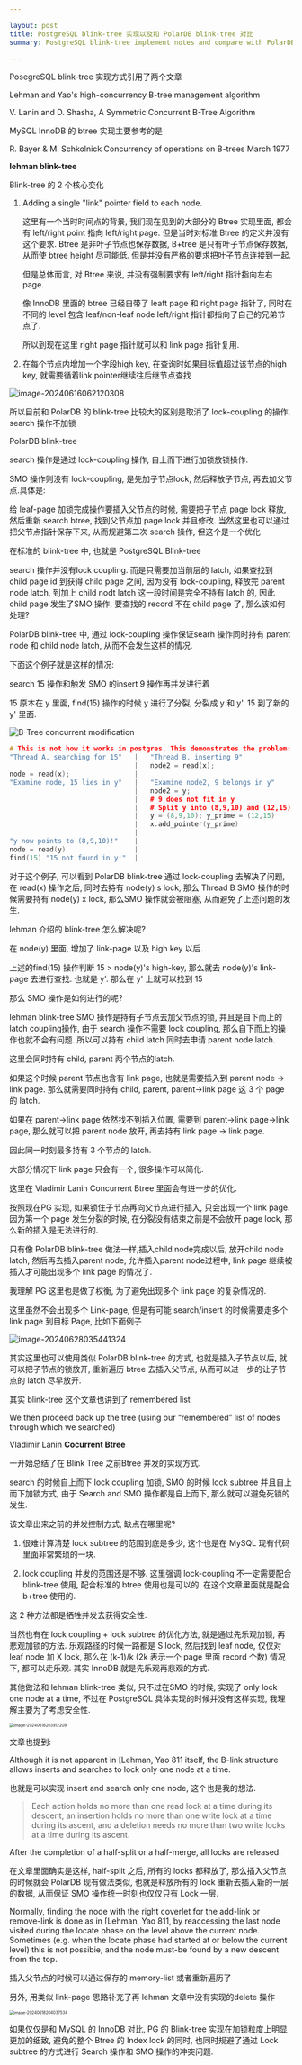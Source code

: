```yaml
---

layout: post
title: PostgreSQL blink-tree 实现以及和 PolarDB blink-tree 对比
summary: PostgreSQL blink-tree implement notes and compare with PolarDB blink-tree

---
```


PosegreSQL blink-tree 实现方式引用了两个文章

Lehman and Yao's high-concurrency B-tree management algorithm

V. Lanin and D. Shasha, A Symmetric Concurrent B-Tree Algorithm



MySQL InnoDB 的 btree 实现主要参考的是

R. Bayer & M. Schkolnick  Concurrency of operations on B-trees March 1977





**lehman blink-tree**

Blink-tree 的 2 个核心变化

1. Adding a single "link" pointer field to each node.

   这里有一个当时时间点的背景, 我们现在见到的大部分的 Btree 实现里面, 都会有 left/right point 指向 left/right page. 但是当时对标准 Btree 的定义并没有这个要求. Btree 是非叶子节点也保存数据, B+tree 是只有叶子节点保存数据, 从而使 btree height 尽可能低. 但是并没有严格的要求把叶子节点连接到一起.

   但是总体而言, 对 Btree 来说, 并没有强制要求有 left/right 指针指向左右 page.

   像 InnoDB 里面的 btree 已经自带了 leaft page 和 right page 指针了, 同时在不同的 level 包含 leaf/non-leaf node left/right 指针都指向了自己的兄弟节点了.

   所以到现在这里 right page 指针就可以和 link page 指针复用.

2. 在每个节点内增加一个字段high key, 在查询时如果目标值超过该节点的high key, 就需要循着link pointer继续往后继节点查找



![image-20240616062120308](https://raw.githubusercontent.com/baotiao/bb/main/uPic/image-20240616062120308.png)



所以目前和 PolarDB 的 blink-tree 比较大的区别是取消了 lock-coupling 的操作, search 操作不加锁

PolarDB blink-tree

search 操作是通过 lock-coupling 操作, 自上而下进行加锁放锁操作.

SMO 操作则没有 lock-coupling, 是先加子节点lock, 然后释放子节点, 再去加父节点.具体是:

给 leaf-page 加锁完成操作要插入父节点的时候, 需要把子节点 page lock 释放, 然后重新 search btree, 找到父节点加 page lock 并且修改. 当然这里也可以通过把父节点指针保存下来, 从而规避第二次 search 操作, 但这个是一个优化



在标准的 blink-tree 中, 也就是 PostgreSQL Blink-tree

search 操作并没有lock coupling. 而是只需要加当前层的 latch, 如果查找到 child page id 到获得 child page 之间, 因为没有 lock-coupling, 释放完 parent node latch, 到加上 child nodt latch 这一段时间是完全不持有 latch 的, 因此child page 发生了SMO 操作, 要查找的 record 不在 child page 了, 那么该如何处理?

PolarDB blink-tree 中, 通过 lock-coupling 操作保证searh 操作同时持有 parent node 和 child node latch, 从而不会发生这样的情况.

下面这个例子就是这样的情况:

search 15 操作和触发 SMO 的insert 9 操作再并发进行着

15 原本在 y 里面, find(15) 操作的时候 y 进行了分裂, 分裂成 y 和 y'. 15 到了新的  y' 里面.



![B-Tree concurrent modification](https://raw.githubusercontent.com/baotiao/bb/main/uPic/btree-conc1.png)



```c++
# This is not how it works in postgres. This demonstrates the problem:
"Thread A, searching for 15"   |   "Thread B, inserting 9"
                               |   node2 = read(x);
node = read(x);                |
"Examine node, 15 lies in y"   |   "Examine node2, 9 belongs in y"
                               |   node2 = y;
                               |   # 9 does not fit in y
                               |   # Split y into (8,9,10) and (12,15)
                               |   y = (8,9,10); y_prime = (12,15)
                               |   x.add_pointer(y_prime)
                               |   
"y now points to (8,9,10)!"    |
node = read(y)                 |
find(15) "15 not found in y!"  |
```



对于这个例子, 可以看到 PolarDB blink-tree 通过 lock-coupling 去解决了问题, 在 read(x) 操作之后, 同时去持有 node(y) s lock, 那么 Thread B SMO 操作的时候需要持有 node(y) x lock, 那么SMO 操作就会被阻塞, 从而避免了上述问题的发生.



lehman 介绍的 blink-tree 怎么解决呢?

在 node(y) 里面, 增加了 link-page 以及 high key 以后.

上述的find(15) 操作判断 15 > node(y)'s high-key, 那么就去 node(y)'s link-page 去进行查找. 也就是 y'.  那么在 y' 上就可以找到 15



那么 SMO 操作是如何进行的呢?

lehman blink-tree SMO 操作是持有子节点去加父节点的锁, 并且是自下而上的latch coupling操作, 由于 search 操作不需要 lock coupling, 那么自下而上的操作也就不会有问题. 所以可以持有 child latch 同时去申请 parent node latch.

这里会同时持有 child, parent 两个节点的latch.

如果这个时候 parent 节点也含有 link page, 也就是需要插入到 parent node -> link page. 那么就需要同时持有 child, parent, parent->link page 这 3 个 page 的 latch.

如果在 parent->link page 依然找不到插入位置, 需要到 parent->link page->link page, 那么就可以把 parent node 放开, 再去持有 link page -> link page.

因此同一时刻最多持有 3 个节点的 latch.

大部分情况下 link page 只会有一个, 很多操作可以简化.

这里在 Vladimir Lanin Concurrent Btree 里面会有进一步的优化.



按照现在PG 实现, 如果锁住子节点再向父节点进行插入, 只会出现一个 link page. 因为第一个 page 发生分裂的时候, 在分裂没有结束之前是不会放开 page lock, 那么新的插入是无法进行的.

只有像 PolarDB blink-tree 做法一样,插入child node完成以后, 放开child node latch, 然后再去插入parent node, 允许插入parent node过程中, link page 继续被插入才可能出现多个 link page 的情况了.

我理解 PG 这里也是做了权衡, 为了避免出现多个 link page 的复杂情况的.



这里虽然不会出现多个 Link-page, 但是有可能 search/insert 的时候需要走多个 link page 到目标 Page, 比如下面例子

![image-20240628035441324](https://raw.githubusercontent.com/baotiao/bb/main/uPic/image-20240628035441324.png)



其实这里也可以使用类似 PolarDB blink-tree 的方式, 也就是插入子节点以后, 就可以把子节点的锁放开, 重新遍历 btree 去插入父节点, 从而可以进一步的让子节点的 latch 尽早放开.



其实 blink-tree 这个文章也讲到了 remembered list

We then proceed back up the tree (using our “remembered” list of nodes through which we searched) 





Vladimir Lanin **Cocurrent Btree**



一开始总结了在 Blink Tree 之前Btree 并发的实现方式.

search 的时候自上而下 lock coupling 加锁, SMO 的时候 lock subtree 并且自上而下加锁方式, 由于 Search and SMO 操作都是自上而下, 那么就可以避免死锁的发生.

该文章出来之前的并发控制方式, 缺点在哪里呢?

1. 很难计算清楚 lock subtree 的范围到底是多少, 这个也是在 MySQL 现有代码里面非常繁琐的一块.

2. lock coupling 并发的范围还是不够. 这里强调 lock-coupling 不一定需要配合 blink-tree 使用, 配合标准的 btree 使用也是可以的. 在这个文章里面就是配合 b+tree 使用的.

这 2 种方法都是牺牲并发去获得安全性.

当然也有在 lock coupling + lock subtree 的优化方法, 就是通过先乐观加锁, 再悲观加锁的方法. 乐观路径的时候一路都是 S lock, 然后找到 leaf node, 仅仅对 leaf node 加 X lock, 那么在 (k-1)/k (2k 表示一个 page 里面 record 个数) 情况下, 都可以走乐观. 其实 InnoDB 就是先乐观再悲观的方式.



其他做法和 lehman blink-tree 类似, 只不过在SMO 的时候, 实现了 only lock one node at a time, 不过在 PostgreSQL 具体实现的时候并没有这样实现, 我理解主要为了考虑安全性.

<img src="https://raw.githubusercontent.com/baotiao/bb/main/uPic/image-20240618203912209.png" alt="image-20240618203912209" style="zoom: 50%;" />

文章也提到:

Although it is not apparent in [Lehman, Yao 811 itself, the B-link structure allows inserts and searches to lock only one node at a time. 

也就是可以实现 insert and search only one node, 这个也是我的想法.



> Each action holds no more than one read lock at a time during its descent, an insertion holds no more than one write lock at a time during its ascent, and a deletion needs no more than two write locks at a time during its ascent.



After the completion of a half-split or a half-merge, all locks are released.

在文章里面确实是这样, half-split 之后, 所有的 locks 都释放了, 那么插入父节点的时候就会 PolarDB 现有做法类似, 也就是释放所有的 lock 重新去插入新的一层的数据, 从而保证 SMO 操作统一时刻也仅仅只有 Lock 一层.

Normally, finding the node with the right coverlet for the add-link or remove-link is done as in [Lehman, Yao 811, by reaccessing the last node visited during the locate phase on the level above the current node. Sometimes (e.g. when the locate phase had started at or below the current level) this is not possibie, and the node must-be found by a new descent from the top.

插入父节点的时候可以通过保存的 memory-list 或者重新遍历了



另外, 用类似 link-page 思路补充了再 lehman 文章中没有实现的delete 操作

<img src="https://raw.githubusercontent.com/baotiao/bb/main/uPic/image-20240618204037534.png" alt="image-20240618204037534" style="zoom: 50%;" />



如果仅仅是和 MySQL 的 InnoDB 对比, PG 的 Blink-tree 实现在加锁粒度上明显更加的细致, 避免的整个 Btree 的 Index lock 的同时, 也同时规避了通过 Lock subtree 的方式进行 Search 操作和 SMO 操作的冲突问题.


